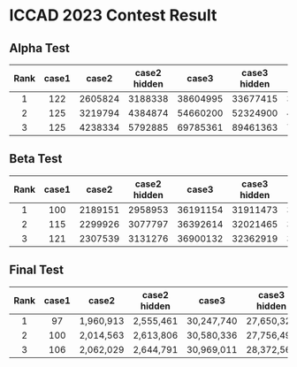 # ICCAD 2023 Contest Result

## Alpha Test

| Rank | case1 |  case2  | case2 hidden |  case3   | case3 hidden |   case4   | case4 hidden |
| :--: | :---: | :-----: | :----------: | :------: | :----------: | :-------: | :----------: |
|  1   |  122  | 2605824 |   3188338    | 38604995 |   33677415   | 363280018 |  377724079   |
|  2   |  125  | 3219794 |   4384874    | 54660200 |   52324900   | 434594063 |  798279815   |
|  3   |  125  | 4238334 |   5792885    | 69785361 |   89461363   | 780627443 |  1925577517  |

## Beta Test

| Rank | case1 |  case2  | case2 hidden |  case3   | case3 hidden |   case4   | case4 hidden |
| :--: | :---: | :-----: | :----------: | :------: | :----------: | :-------: | :----------: |
|  1   |  100  | 2189151 |   2958953    | 36191154 |   31911473   | 328483651 |  361787452   |
|  2   |  115  | 2299926 |   3077797    | 36392614 |   32021465   | 342887221 |  369635153   |
|  3   |  121  | 2307539 |   3131276    | 36900132 |   32362919   | 351522988 |  378026892   |

## Final Test

| Rank | case1 |   case2   | case2 hidden |   case3    | case3 hidden |    case4    | case4 hidden |
| :--: | :---: | :-------: | :----------: | :--------: | :----------: | :---------: | :----------: |
|  1   |  97   | 1,960,913 |  2,555,461   | 30,247,740 |  27,650,329  | 274,026,678 | 301,193,374  |
|  2   |  100  | 2,014,563 |  2,613,806   | 30,580,336 |  27,756,492  | 281,315,669 | 307,399,565  |
|  3   |  106  | 2,062,029 |  2,644,791   | 30,969,011 |  28,372,567  | 281,378,079 | 308,359,159  |
